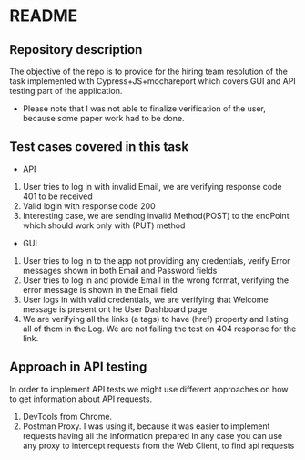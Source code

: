 # README #

## Repository description
The objective of the repo is to provide for the hiring team resolution of the task implemented with Cypress+JS+mochareport which covers GUI and API testing part of the application. 

* Please note that I was not able to finalize verification of the user, because some paper work had to be done.

## Test cases covered in this task

* API

1) User tries to log in with invalid Email, we are verifying response code 401 to be received
2) Valid login  with response code 200
3) Interesting case, we are sending invalid Method(POST) to the endPoint which should work only with (PUT) method

* GUI

1) User tries to log in to the app not providing any credentials, verify Error messages shown in both Email and Password fields
2) User tries to log in and provide Email in the wrong format, verifying the error message is shown in the Email field
3) User logs in with valid credentials, we are verifying that Welcome message is present ont he User Dashboard page
4) We are verifying all the links (a tags) to have (href) property and listing all of them in the Log. We are not failing the test on 404 response for the link. 

## Approach in API testing
In order to implement API tests we might use different approaches on how to get information about API requests. 
1) DevTools from Chrome.
2) Postman Proxy. I was using it, because it was easier to implement requests having all the information prepared
In any case you can use any proxy to intercept requests from the Web Client, to find api requests

